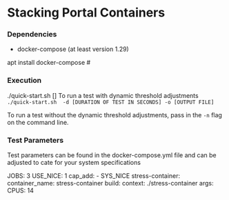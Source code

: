 # Stacking Portal Containers

### Dependencies

* docker-compose (at least version 1.29)

apt  install docker-compose  # 


### Execution

./quick-start.sh []
To run a test with dynamic threshold adjustments 
`./quick-start.sh  -d [DURATION OF TEST IN SECONDS] -o [OUTPUT FILE]`

To run a test without the dynamic threshold adjustments, pass in the `-n` flag on the command line.


### Test Parameters

Test parameters can be found in the docker-compose.yml file and can be adjusted to cate for your system specifications

JOBS: 3
        USE_NICE: 1
    cap_add:
      - SYS_NICE
  stress-container:
    container_name: stress-container
    build:
      context: ./stress-container
      args:
        CPUS: 14